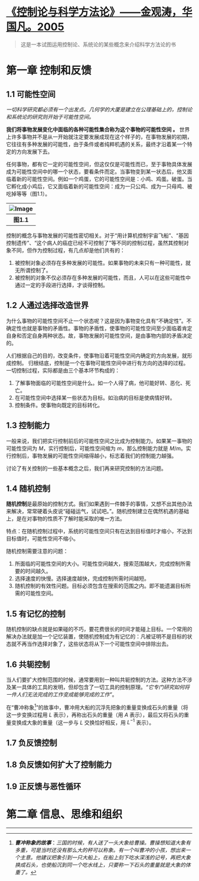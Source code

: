 # [《控制论与科学方法论》——金观涛，华国凡。2005](https://github.com/xushulin/blog-S.L.Xu/issues/4)

<head>
    <script src="https://cdn.mathjax.org/mathjax/latest/MathJax.js?config=TeX-AMS-MML_HTMLorMML" type="text/javascript"></script>
    <script type="text/x-mathjax-config">
        MathJax.Hub.Config({
            tex2jax: {
            skipTags: ['script', 'noscript', 'style', 'textarea', 'pre'],
            inlineMath: [['$','$']]
            }
        });
    </script>
</head>

> 这是一本试图运用控制论、系统论的某些概念来介绍科学方法论的书

# 第一章 控制和反馈

## 1.1 可能性空间

_一切科学研究都必须有一个出发点。几何学的大厦是建立在公理基础上的，控制论和系统论的研究则开始于可能性空间。_

**我们将事物发展变化中面临的各种可能性集合称为这个事物的可能性空间 。**
世界上许多事物并不是从一开始就注定要发展成现在这个样子的，在事物发展的初期，它往往有多种发展的可能性，由于条件或者纯粹机遇的关系，最终才沿着某一个特定的方向发展下去。

任何事物，都有它一定的可能性空间，但这仅仅是可能性而已，至于事物具体发展成为可能性空间中的哪一个状态，要看条件而定。当事物变到某一状态后，他又面临着新的可能性空间。例如一个鸡蛋，它的可能性空间是：小鸡、鸡蛋。破蛋。当它孵化成小鸡后，它又面临着新的可能性空间：成为一只公鸡、成为一只母鸡、被吃掉等等（图1.1）。

| ![Image](https://github.com/xushulin/blog-S.L.Xu/assets/31055821/f1105294-b95f-4710-bdff-ddb257a787f5) |
| :--: |
| **图1.1** |

控制的概念与事物发展的可能性密切相关。对于“用计算机控制宇宙飞船”、“基因控制遗传”、“这个病人的癌症已经不可控制了”等不同的控制过程，虽然其控制对象不同，但作为控制过程，有几点却是他们共有的：
1. 被控制对象必须存在多种发展的可能性。如果事物的未来只有一种可能性，就无所谓控制了。
2. 被控制的对象不仅必须存在多种发展的可能性，而且，人可以在这些可能性中通过一定的手段进行选择，才谈得控制。


## 1.2 人通过选择改造世界

为什么事物的可能性空间不止一个状态呢？这是因为事物变化具有“不确定性”。不确定性也就是事物的矛盾性。事物的矛盾性，使事物的可能性空间至少面临着肯定自身和否定自身两种状态。故，事物发展的可能性空间，是由事物内部的矛盾决定的。

人们根据自己的目的，改变条件，使事物沿着可能性空间内确定的方向发展，就形成控制。
归根结底，控制是一个在事物可能性空间中进行有方向的选择的过程。
一切控制过程，实际都是由三个基本环节构成的：
1. 了解事物面临的可能性空间是什么。如一个人得了病，他可能好转、恶化、死亡。
2. 在可能性空间中选择某一些状态为目标。如治病的目标是使病情好转。
3. 控制条件。使事物向既定的目标转化。

## 1.3 控制能力

一般来说，我们把实行控制前后的可能性空间之比成为控制能力。如果某一事物的可能性空间为 $M$，实行控制后，可能性空间缩为 $m$，那么控制能力就是 $M/m$。实行控制后，事物发展的可能性空间缩得越小，标志着我们的控制能力越强。

讨论了有关控制的一些基本概念之后，我们再来研究控制的方法问题。

## 1.4 随机控制

**随机控制**是最原始的控制方式。我们如果遇到一件棘手的事情，又想不出其他办法来解决，常常硬着头皮说“碰碰运气，试试吧。”。随机控制建立在偶然机遇的基础上，是在对事物的性质不了解时能采取的唯一方法。

特点：在随机控制过程中，系统的可能性空间只有在达到目标值时才缩小，不达到目标值时，可能性空间不缩小。

随机控制需要注意的问题：
1. 所面临的可能性空间的大小。可能性空间越大，搜索范围越大，完成控制所需要的时间越久。
2. 选择速度的快慢。选择速度越快，完成控制所需时间越短。
3. 随机控制的有效性问题。目标必须包含在搜索的范围之内。即不能遗漏目标所需的可能性空间。

## 1.5 有记忆的控制

随机控制的缺点就是如果碰的不巧，要花费很长的时间才能碰上目标。一个常用的解决办法就是加一个记忆装置，使随机控制成为有记忆的：凡被证明不是目标的状态就不再当作选择对象了，这些状态将从下一个可能性空间中排除出去。

## 1.6 共轭控制

当人们要扩大控制范围的时候，通常要用到一种叫共轭控制的方法。这种方法不涉及某一具体的工具的发明，但却包含了一切工具的控制原理。_“它专门研究如何将一件人们无法完成的工作变成能够完成的工作”_。

在“曹冲称象[^1]”的故事中，曹冲用大船的沉浮先把象的重量变换成石头的重量（将这一步变换过程用 $L$ 表示），再称出石头的重量（用 $A$ 表示），最后又将石头的重量变换成大象的重量（这一步与 $L$ 交换恰好相反，用 $L^{-1}$ 表示）。

## 1.7 负反馈控制

## 1.8 负反馈如何扩大了控制能力

## 1.9 正反馈与恶性循环

# 第二章 信息、思维和组织

***


[^1]: ***曹冲称象的故事***：*三国的时候，有人送了一头大象给曹操。曹操想知道大象有多重，可是当时还没有那么大的秤可以称象。有一个叫曹冲的小孩，想出来一个主意。他建议把象引到一只大船上，在船上刻下吃水深浅的记号，再把大象换成石头，也使船沉到同一个吃水线上，只要称一下石头的重量就是大象的体重了。*